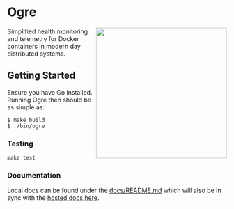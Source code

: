 # Ogre
<img align="right" width="300" height="300" src=https://github.com/lowellmower/ogre-assets/blob/master/images/ogre-green-300.png>
Simplified health monitoring and telemetry for Docker containers in modern day
distributed systems.

## Getting Started

Ensure you have Go installed. Running Ogre then should be as simple as:
```console
$ make build
$ ./bin/ogre
```

### Testing

``make test``

### Documentation

Local docs can be found under the [docs/README.md](./docs/README.md) which will
also be in sync with the [hosted docs here](https://lowellmower.com/1/01/ogre-doc/).
